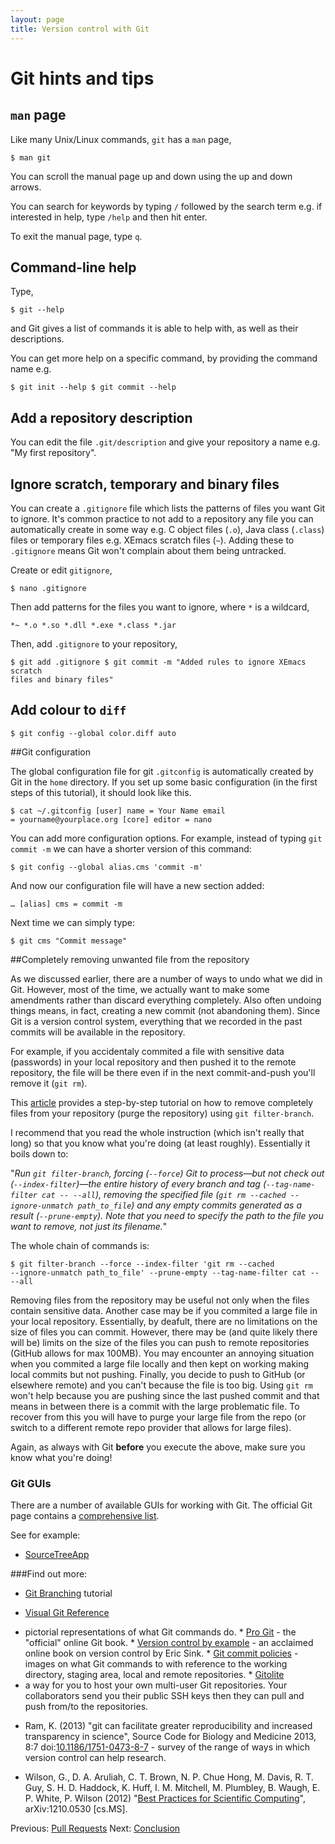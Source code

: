 ```yaml
---
layout: page
title: Version control with Git  
---
```

# Git hints and tips

## `man` page

Like many Unix/Linux commands, `git` has a `man` page,

    $ man git

You can scroll the manual page up and down using the up and down arrows.

You can search for keywords by typing `/` followed by the search term e.g. if
interested in help, type `/help` and then hit enter.

To exit the manual page, type `q`.

## Command-line help

Type,

    $ git --help

and Git gives a list of commands it is able to help with, as well as their
descriptions. 

You can get more help on a specific command, by providing the command name e.g.

    $ git init --help $ git commit --help

## Add a repository description

You can edit the file `.git/description` and give your repository a name e.g.
"My first repository".

## Ignore scratch, temporary and binary files

You can create a `.gitignore` file which lists the patterns of files you want
Git to ignore. It's common practice to not add to a repository any file you can
automatically create in some way e.g. C object files (`.o`), Java class
(`.class`) files or temporary files e.g. XEmacs scratch files (`~`). Adding
these to `.gitignore` means Git won't complain about them being untracked.

Create or edit `gitignore`,

    $ nano .gitignore

Then add patterns for the files you want to ignore, where `*` is a wildcard,

    *~ *.o *.so *.dll *.exe *.class *.jar

Then, add `.gitignore` to your repository,

    $ git add .gitignore $ git commit -m "Added rules to ignore XEmacs scratch
    files and binary files"

## Add colour to `diff`

    $ git config --global color.diff auto
    
    
##Git configuration

The global configuration file for git `.gitconfig` is automatically created by
Git in the `home` directory. If you set up some basic configuration (in the
first steps of this tutorial), it should look like this.

	$ cat ~/.gitconfig [user] name = Your Name email
	= yourname@yourplace.org [core] editor = nano
     	
You can add more configuration options. For example, instead of typing `git
commit -m` we can have a shorter version of this command:

	$ git config --global alias.cms 'commit -m'
	 

And now our configuration file will have a new section added:
	
	… [alias] cms = commit -m
	
Next time we can simply type:
	
	$ git cms "Commit message"
	
	

##Completely removing unwanted file from the repository    

As we discussed earlier, there are a number of ways to undo what we did in Git.
However, most of the time, we actually want to make some amendments rather than
discard everything completely. Also often undoing things means, in fact,
creating a new commit (not abandoning them). Since Git is a version control
system, everything that we recorded in the past commits will be available in
the repository. 

For example, if you accidentaly commited a file with sensitive data (passwords)
in your local repository and then pushed it to the remote repository, the file
will be there even if in the next commit-and-push you'll remove it (`git rm`).

This [article](https://help.github.com/articles/remove-sensitive-data) provides
a step-by-step tutorial on how to remove completely files from your repository
(purge the repository) using `git filter-branch`.

I recommend that you read the whole instruction (which isn't really that long)
so that you know what you're doing (at least roughly). Essentially it boils
down to:
 
"*Run `git filter-branch`, forcing (`--force`) Git to process—but not check out
(`--index-filter`)—the entire history of every branch and tag
(`--tag-name-filter cat -- --all`), removing the specified file (`git rm
--cached --ignore-unmatch path_to_file`) and any empty commits generated as
a result (`--prune-empty`). Note that you need to specify the path to the file
you want to remove, not just its filename.*"
 
 The whole chain of commands is:
 
	$ git filter-branch --force --index-filter 'git rm --cached
	--ignore-unmatch path_to_file' --prune-empty --tag-name-filter cat --
	--all


Removing files from the repository may be useful not only when the files
contain sensitive data. Another case may be if you commited a large file in
your local repository. Essentially, by deafult, there are no limitations on the
size of files you can commit. However, there may be (and quite likely there
will be) limits on the size of the files you can push to remote repositories
(GitHub allows for max 100MB). You may encounter an annoying situation when you
commited a large file locally and then kept on working making local commits but
not pushing. Finally, you decide to push to GitHub (or elsewhere remote) and
you can't because the file is too big. Using `git rm` won't help because you
are pushing since the last pushed commit and that means in between there is
a commit with the large problematic file. To recover from this you will have to
purge your large file from the repo (or switch to a different remote repo
provider that allows for large files).

Again, as always with Git **before** you execute the above, make sure you know
what you're doing!


### Git GUIs

There are a number of available GUIs for working with Git. The official Git
page contains a [comprehensive list](http://git-scm.com/downloads/guis).

See for example: 

* [SourceTreeApp](http://www.sourcetreeapp.com/)



###Find out more:


* [Git Branching](http://pcottle.github.io/learnGitBranching/) tutorial

* [Visual Git
Reference](http://marklodato.github.com/visual-git-guide/index-en.html)
- pictorial representations of what Git commands do.  * [Pro
Git](http://git-scm.com/book) - the "official" online Git book.  * [Version
control by example](http://www.ericsink.com/vcbe/) - an acclaimed online book
on version control by Eric Sink.  * [Git commit
policies](http://osteele.com/posts/2008/05/commit-policies) - images on what
Git commands to with reference to the working directory, staging area, local
and remote repositories.  * [Gitolite](https://github.com/sitaramc/gitolite)
- a way for you to host your own multi-user Git repositories. Your
collaborators send you their public SSH keys then they can pull and push
from/to the repositories.

* Ram, K.  (2013) "git can facilitate greater reproducibility and increased
transparency in science", Source Code for Biology and Medicine 2013, 8:7
doi:[10.1186/1751-0473-8-7](http://dx.doi.org/10.1186/1751-0473-8-7) - survey
of the range of ways in which version control can help research.

* Wilson, G.,  D. A. Aruliah, C. T. Brown, N. P. Chue Hong, M. Davis, R. T.
Guy, S. H. D. Haddock, K. Huff, I. M. Mitchell, M. Plumbley, B. Waugh, E. P.
White, P. Wilson (2012) "[Best Practices for Scientific
Computing](http://arxiv.org/abs/1210.0530)", arXiv:1210.0530 [cs.MS].



Previous: [Pull Requests](07-pullrequests.html) Next:
[Conclusion](09-conclusion.html)
